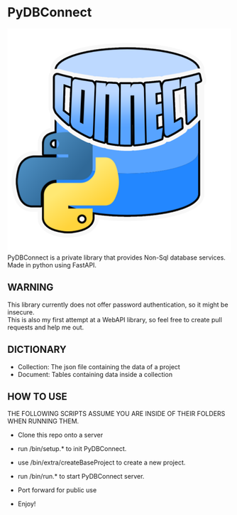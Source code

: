 # PyDBConnect
![Logo](https://github.com/nexus-novelist/PyDBConnect/blob/master/assets/PyDBConnect.png?raw=true)
PyDBConnect is a private library that provides Non-Sql database services.\
Made in python using FastAPI.

## WARNING
This library currently does not offer password authentication, so it might be insecure.\
This is also my first attempt at a WebAPI library, so feel free to create pull requests and help me out.

## DICTIONARY
 - Collection: The json file containing the data of a project
 - Document: Tables containing data inside a collection

## HOW TO USE
THE FOLLOWING SCRIPTS ASSUME YOU ARE INSIDE OF THEIR  FOLDERS WHEN RUNNING THEM.
 - Clone this repo onto a server
 - run /bin/setup.* to init PyDBConnect.
 - use /bin/extra/createBaseProject to create a new project.
 - run /bin/run.* to start PyDBConnect server.

 - Port forward for public use
 - Enjoy!
 